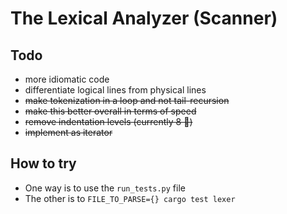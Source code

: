 # The Lexical Analyzer (Scanner)

Todo
---
- more idiomatic code
- differentiate logical lines from physical lines
- ~~make tokenization in a loop and not tail-recursion~~
- ~~make this better overall in terms of speed~~
- ~~remove indentation levels (currently 8 🤢)~~ 
- ~~implement as iterator~~

How to try
---
- One way is to use the `run_tests.py` file
- The other is to `FILE_TO_PARSE={} cargo test lexer` 